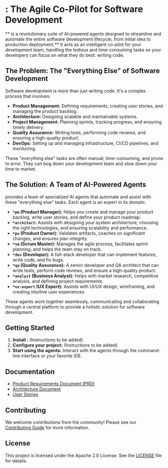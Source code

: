 # : The Agile Co-Pilot for Software Development

** is a revolutionary suite of AI-powered agents designed to streamline and automate the entire software development lifecycle, from initial idea to production deployment.** It acts as an intelligent co-pilot for your development team, handling the tedious and time-consuming tasks so your developers can focus on what they do best: writing code.

## The Problem: The "Everything Else" of Software Development

Software development is more than just writing code. It's a complex process that involves:

*   **Product Management:** Defining requirements, creating user stories, and managing the product backlog.
*   **Architecture:** Designing scalable and maintainable systems.
*   **Project Management:** Planning sprints, tracking progress, and ensuring timely delivery.
*   **Quality Assurance:** Writing tests, performing code reviews, and ensuring a high-quality product.
*   **DevOps:** Setting up and managing infrastructure, CI/CD pipelines, and monitoring.

These "everything else" tasks are often manual, time-consuming, and prone to error. They can bog down your development team and slow down your time to market.

## The Solution: A Team of AI-Powered Agents

 provides a team of specialized AI agents that automate and assist with these "everything else" tasks. Each agent is an expert in its domain:

*   **`*pm` (Product Manager):** Helps you create and manage your product backlog, write user stories, and define your product roadmap.
*   **`*architect`:** Assists with designing your system architecture, choosing the right technologies, and ensuring scalability and performance.
*   **`*po` (Product Owner):**  Validates artifacts, coaches on significant changes, and ensures plan integrity.
*   **`*sm` (Scrum Master):**  Manages the agile process, facilitates sprint planning, and helps the team stay on track.
*   **`*dev` (Developer):**  A full-stack developer that can implement features, write code, and fix bugs.
*   **`*qa` (Quality Assurance):**  A senior developer and QA architect that can write tests, perform code reviews, and ensure a high-quality product.
*   **`*analyst` (Business Analyst):**  Helps with market research, competitive analysis, and defining project requirements.
*   **`*ux-expert` (UX Expert):**  Assists with UI/UX design, wireframing, and creating intuitive user experiences.

These agents work together seamlessly, communicating and collaborating through a central platform to provide a holistic solution for software development.

## Getting Started

1.  **Install :** (Instructions to be added)
2.  **Configure your project:** (Instructions to be added)
3.  **Start using the agents:** Interact with the agents through the command-line interface or your favorite IDE.

## Documentation

*   [Product Requirements Document (PRD)](docs/prd.md)
*   [Architecture Document](docs/architecture.md)
*   [User Stories](docs/stories/)

## Contributing

We welcome contributions from the community! Please see our [Contributing Guide](CONTRIBUTING.md) for more information.

## License

This project is licensed under the Apache 2.0 License. See the [LICENSE](LICENSE) file for details.